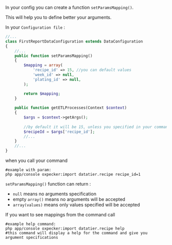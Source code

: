 In your config you can create a function `setParamsMapping()`.

This will help you to define better your arguments.


In your `Configuration file` :

```php
//...
class FirstReportDataConfiguration extends DataConfiguration
{
    //...
    public function setParamsMapping()
    {
        $mapping = array(
            'recipe_id' => 15, //you can default values
            'week_id' => null,
            'plating_id' => null,
        );

        return $mapping;
    }
    
    public function getETLProcesses(Context $context)
    {
        $args = $context->getArgs();
        
        //by default it will be 15, unless you specified in your command call
        $recipeId = $args['recipe_id']; 
        //...    
    }
    //...
}

```

when you call your command
```shell
#example with param:
php app/console oxpecker:import datatier.recipe recipe_id=1

```

`setParamsMapping()` function can return :
- `null` means no arguments specification
- empty `array()` means no arguments will be accepted
- `array(values)` means only values specified will be accepted

If you want to see mappings from the command call
```shell
#example help command:
php app/console oxpecker:import datatier.recipe help
#this command will display a help for the command and give you argument specifications
```
